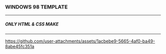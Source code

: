 ### WINDOWS 98 TEMPLATE

------

##### ONLY HTML & CSS MAKE

------

https://github.com/user-attachments/assets/1acbebe9-5665-4af0-ba49-8abe45fc351a


